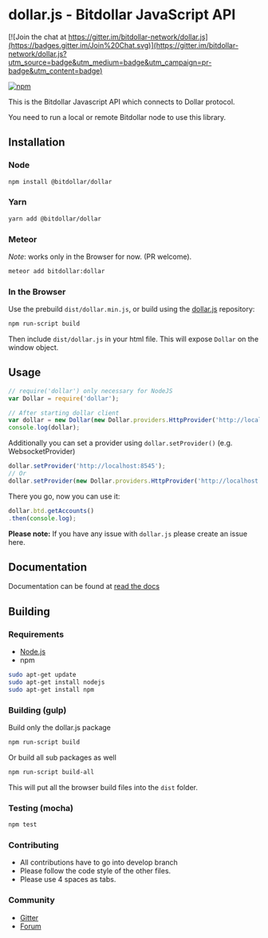 # dollar.js - Bitdollar JavaScript API

[![Join the chat at https://gitter.im/bitdollar-network/dollar.js](https://badges.gitter.im/Join%20Chat.svg)](https://gitter.im/bitdollar-network/dollar.js?utm_source=badge&utm_medium=badge&utm_campaign=pr-badge&utm_content=badge)

[![npm](https://img.shields.io/npm/dm/@bitdollar/dollar.svg)](https://www.npmjs.com/package/@bitdollar/dollar)

This is the Bitdollar Javascript API
which connects to Dollar protocol.


You need to run a local or remote Bitdollar node to use this library.

## Installation

### Node

```bash
npm install @bitdollar/dollar
```

### Yarn

```bash
yarn add @bitdollar/dollar
```

### Meteor

*Note*: works only in the Browser for now. (PR welcome).

```bash
meteor add bitdollar:dollar
```

### In the Browser

Use the prebuild ``dist/dollar.min.js``, or
build using the [dollar.js][repo] repository:

```bash
npm run-script build
```

Then include `dist/dollar.js` in your html file.
This will expose `Dollar` on the window object.

## Usage

```js
// require('dollar') only necessary for NodeJS
var Dollar = require('dollar');

// After starting dollar client
var dollar = new Dollar(new Dollar.providers.HttpProvider('http://localhost:8545'));
console.log(dollar);

```

Additionally you can set a provider using `dollar.setProvider()` (e.g. WebsocketProvider)

```js
dollar.setProvider('http://localhost:8545');
// Or
dollar.setProvider(new Dollar.providers.HttpProvider('http://localhost:8545'));
```

There you go, now you can use it:

```js
dollar.btd.getAccounts()
.then(console.log);
```


**Please note:** If you have any issue with `dollar.js` please create an issue here.

## Documentation

Documentation can be found at [read the docs][docs]


## Building

### Requirements

* [Node.js](https://nodejs.org)
* npm

```bash
sudo apt-get update
sudo apt-get install nodejs
sudo apt-get install npm
```

### Building (gulp)

Build only the dollar.js package

```bash
npm run-script build
```

Or build all sub packages as well

```bash
npm run-script build-all
```

This will put all the browser build files into the `dist` folder.


### Testing (mocha)

```bash
npm test
```

### Contributing

- All contributions have to go into develop branch
- Please follow the code style of the other files.
- Please use 4 spaces as tabs.

### Community
 - [Gitter](https://gitter.im/bitdollar-network/dollar.js?source=orgpage)
 - [Forum](https://forum.bibicle.com/categories/dollar-js)

[repo]: https://github.com/bitdollar-network/dollar.js
[docs]: http://dollarjs.readthedocs.io/
[npm-image]: https://badge.fury.io/js/@bitdollar/dollar.png
[npm-url]: https://npmjs.org/package/@bitdollar/dollar
[dep-image]: https://david-dm.org/bitdollar/dollar.js.svg
[dep-url]: https://david-dm.org/bitdollar/dollar.js
[dep-dev-image]: https://david-dm.org/bitdollar/dollar.js/dev-status.svg
[dep-dev-url]: https://david-dm.org/bitdollar/dollar.js#info=devDependencies
